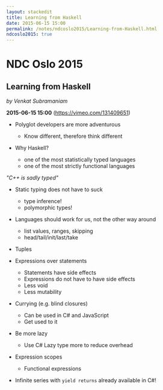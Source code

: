 ```yaml
---
layout: stackedit
title: Learning from Haskell
date: 2015-06-15 15:00
permalink: /notes/ndcoslo2015/Learning-from-Haskell.html
ndcoslo2015: true
---
```


# NDC Oslo 2015

## Learning from Haskell
*by Venkat Subramaniam*

**2015-06-15 15:00** (https://vimeo.com/131409651)

* Polyglot developers are more adventurous
	* Know different, therefore think different

* Why Haskell?
	* one of the most statistically typed languages
	* one of the most strictly functional languages

*"C++ is sadly typed"*

* Static typing does not have to suck
	* type inference!
	* polymorphic types!

* Languages should work for us, not the other way around

	* list values, ranges, skipping
	* head/tail/init/last/take

* Tuples

* Expressions over statements
	* Statements have side effects
	* Expressions do not have to have side effects
	* Less void
	* Less mutability

* Currying (e.g. blind closures)
	* Can be used in C# and JavaScript
	* Get used to it

* Be more lazy
	* Use C# Lazy type more to reduce overhead

* Expression scopes
	* Functional expressions

* Infinite series with `yield returns` already available in C#!